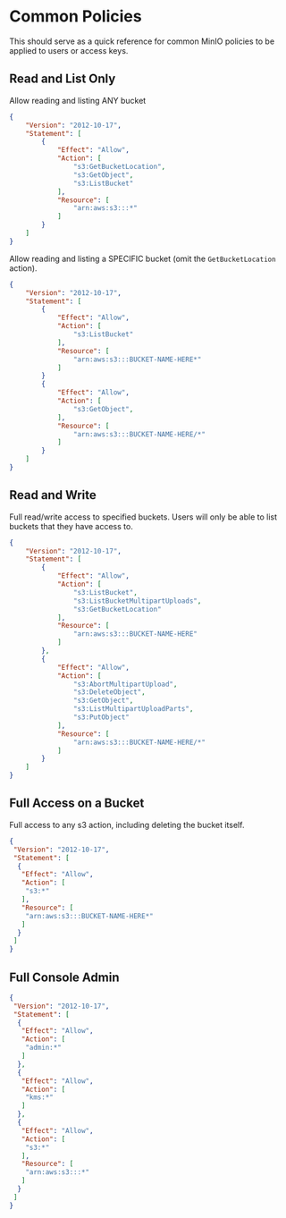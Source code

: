# Common Policies

This should serve as a quick reference for common MinIO policies to be applied to users or access keys.

## Read and List Only

Allow reading and listing ANY bucket

```json
{
    "Version": "2012-10-17",
    "Statement": [
        {
            "Effect": "Allow",
            "Action": [
                "s3:GetBucketLocation",
                "s3:GetObject",
                "s3:ListBucket"
            ],
            "Resource": [
                "arn:aws:s3:::*"
            ]
        }
    ]
}
```

Allow reading and listing a SPECIFIC bucket (omit the `GetBucketLocation` action).

```json
{
    "Version": "2012-10-17",
    "Statement": [
        {
            "Effect": "Allow",
            "Action": [
                "s3:ListBucket"
            ],
            "Resource": [
                "arn:aws:s3:::BUCKET-NAME-HERE*"
            ]
        }
        {
            "Effect": "Allow",
            "Action": [
                "s3:GetObject",
            ],
            "Resource": [
                "arn:aws:s3:::BUCKET-NAME-HERE/*"
            ]
        }
    ]
}
```

## Read and Write

Full read/write access to specified buckets. Users will only be able to list buckets that they have access to.

```json
{
    "Version": "2012-10-17",
    "Statement": [
        {
            "Effect": "Allow",
            "Action": [
                "s3:ListBucket",
                "s3:ListBucketMultipartUploads",
                "s3:GetBucketLocation"
            ],
            "Resource": [
                "arn:aws:s3:::BUCKET-NAME-HERE"
            ]
        },
        {
            "Effect": "Allow",
            "Action": [
                "s3:AbortMultipartUpload",
                "s3:DeleteObject",
                "s3:GetObject",
                "s3:ListMultipartUploadParts",
                "s3:PutObject"
            ],
            "Resource": [
                "arn:aws:s3:::BUCKET-NAME-HERE/*"
            ]
        }
    ]
}
```

## Full Access on a Bucket

Full access to any s3 action, including deleting the bucket itself.

```json
{
 "Version": "2012-10-17",
 "Statement": [
  {
   "Effect": "Allow",
   "Action": [
    "s3:*"
   ],
   "Resource": [
    "arn:aws:s3:::BUCKET-NAME-HERE*"
   ]
  }
 ]
}
```

## Full Console Admin

```json
{
 "Version": "2012-10-17",
 "Statement": [
  {
   "Effect": "Allow",
   "Action": [
    "admin:*"
   ]
  },
  {
   "Effect": "Allow",
   "Action": [
    "kms:*"
   ]
  },
  {
   "Effect": "Allow",
   "Action": [
    "s3:*"
   ],
   "Resource": [
    "arn:aws:s3:::*"
   ]
  }
 ]
}
```
